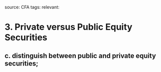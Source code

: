 source: CFA
tags: 
relevant: 

# 3. Private versus Public Equity Securities

## c. distinguish between public and private equity securities;

